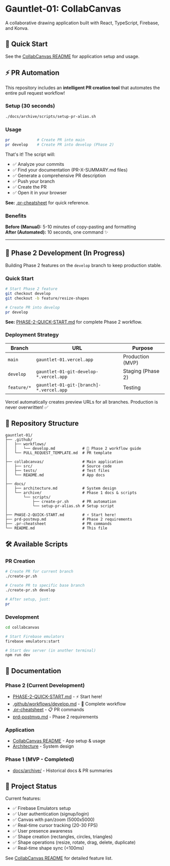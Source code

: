 # Gauntlet-01: CollabCanvas

A collaborative drawing application built with React, TypeScript, Firebase, and Konva.

## 🚀 Quick Start

See the [CollabCanvas README](./collabcanvas/README.md) for application setup and usage.

## ⚡ PR Automation

This repository includes an **intelligent PR creation tool** that automates the entire pull request workflow!

### Setup (30 seconds)

```bash
./docs/archive/scripts/setup-pr-alias.sh
```

### Usage

```bash
pr            # Create PR into main
pr develop    # Create PR into develop (Phase 2)
```

That's it! The script will:
- ✅ Analyze your commits
- ✅ Find your documentation (PR-X-SUMMARY.md files)
- ✅ Generate a comprehensive PR description
- ✅ Push your branch
- ✅ Create the PR
- ✅ Open it in your browser

**See:** [.pr-cheatsheet](.pr-cheatsheet) for quick reference.

### Benefits

**Before (Manual):** 5-10 minutes of copy-pasting and formatting  
**After (Automated):** 10 seconds, one command ✨

---

## 🎨 Phase 2 Development (In Progress)

Building Phase 2 features on the `develop` branch to keep production stable.

### Quick Start

```bash
# Start Phase 2 feature
git checkout develop
git checkout -b feature/resize-shapes

# Create PR into develop
pr develop
```

**See:** [PHASE-2-QUICK-START.md](PHASE-2-QUICK-START.md) for complete Phase 2 workflow.

### Deployment Strategy

| Branch | URL | Purpose |
|--------|-----|---------|
| `main` | `gauntlet-01.vercel.app` | Production (MVP) |
| `develop` | `gauntlet-01-git-develop-*.vercel.app` | Staging (Phase 2) |
| `feature/*` | `gauntlet-01-git-[branch]-*.vercel.app` | Testing |

Vercel automatically creates preview URLs for all branches. Production is never overwritten! ✅

## 📁 Repository Structure

```
gauntlet-01/
├── .github/
│   ├── workflows/
│   │   └── develop.md            # 📘 Phase 2 workflow guide
│   └── PULL_REQUEST_TEMPLATE.md  # PR template
│
├── collabcanvas/                 # Main application
│   ├── src/                      # Source code
│   ├── tests/                    # Test files
│   └── README.md                 # App docs
│
├── docs/
│   ├── architecture.md           # System design
│   └── archive/                  # Phase 1 docs & scripts
│       └── scripts/
│           ├── create-pr.sh      # PR automation
│           └── setup-pr-alias.sh # Setup script
│
├── PHASE-2-QUICK-START.md        # ⚡ Start here!
├── prd-postmvp.md                # Phase 2 requirements
├── .pr-cheatsheet                # PR commands
└── README.md                     # This file
```

## 🛠️ Available Scripts

### PR Creation

```bash
# Create PR for current branch
./create-pr.sh

# Create PR to specific base branch
./create-pr.sh develop

# After setup, just:
pr
```

### Development

```bash
cd collabcanvas

# Start Firebase emulators
firebase emulators:start

# Start dev server (in another terminal)
npm run dev
```

## 📖 Documentation

### Phase 2 (Current Development)
- [PHASE-2-QUICK-START.md](./PHASE-2-QUICK-START.md) - ⚡ Start here!
- [.github/workflows/develop.md](./.github/workflows/develop.md) - 📘 Complete workflow
- [.pr-cheatsheet](./.pr-cheatsheet) - 📋 PR commands
- [prd-postmvp.md](./prd-postmvp.md) - Phase 2 requirements

### Application
- [CollabCanvas README](./collabcanvas/README.md) - App setup & usage
- [Architecture](./docs/architecture.md) - System design

### Phase 1 (MVP - Completed)
- [docs/archive/](./docs/archive/) - Historical docs & PR summaries

## 🎯 Project Status

Current features:
- ✅ Firebase Emulators setup
- ✅ User authentication (signup/login)
- ✅ Canvas with pan/zoom (5000x5000)
- ✅ Real-time cursor tracking (20-30 FPS)
- ✅ User presence awareness
- ✅ Shape creation (rectangles, circles, triangles)
- ✅ Shape operations (resize, rotate, drag, delete, duplicate)
- ✅ Real-time shape sync (<100ms)

See [CollabCanvas README](./collabcanvas/README.md) for detailed feature list.

